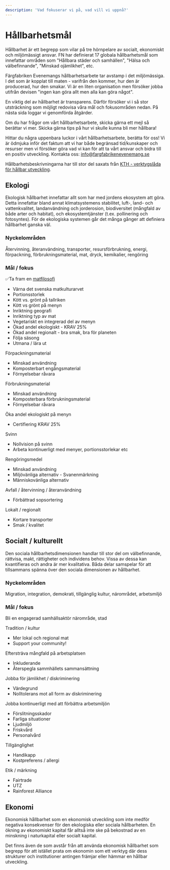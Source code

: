 ```yaml
---
description: 'Vad fokuserar vi på, vad vill vi uppnå?'
---
```


# Hållbarhetsmål

Hållbarhet är ett begrepp som vilar på tre hörnpelare av socialt, ekonomiskt och miljömässigt ansvar. FN har definierat 17 globala hållbarhetsmål som innefattar områden som "Hållbara städer och samhällen", "Hälsa och välbefinnande", "Minskad ojämlikhet", etc.

Färgfabriken Evenemangs hållbarhetsarbete tar avstamp i det miljömässiga. I det som är kopplat till maten - varifrån den kommer, hur den är producerad, hur den smakar. Vi är en liten organisation men försöker jobba utifrån devisen "ingen kan göra allt men alla kan göra något".

En viktig del av hållbarhet är transparens. Därför försöker vi i så stor utsträckning som möjligt redovisa våra mål och fokusområden nedan. På nästa sida loggar vi genomförda åtgärder.

Om du har frågor om vårt hållbarhetsarbete, skicka gärna ett mejl så berättar vi mer. Skicka gärna tips på hur vi skulle kunna bli mer hållbara!

Hittar du några uppenbara luckor i vårt hållbarhetsarbete, berätta för oss! Vi är ödmjuka inför det faktum att vi har både begränsad tid/kunskaper och resurser men vi försöker göra vad vi kan för att ta vårt ansvar och bidra till en positiv utveckling. Kontakta oss: [info@fargfabrikenevenemang.se](mailto:info@fargfabrikenevenemang.se)

Hållbarhetsbeskrivningarna har till stor del saxats från [KTH - verktygslåda för hållbar utveckling](https://www.kth.se/om/miljo-hallbar-utveckling/utbildning-miljo-hallbar-utveckling/verktygslada/sustainable-development).

## Ekologi

Ekologisk hållbarhet innefattar allt som har med jordens ekosystem att göra. Detta innefattar bland annat klimatsystemens stabilitet, luft-, land- och vattenkvalitet, landanvändning och jorderosion, biodiversitet \(mångfald av både arter och habitat\), och ekosystemtjänster \(t.ex. pollinering och fotosyntes\). För de ekologiska systemen går det många gånger att definiera hållbarhet ganska väl.

### Nyckelområden

Återvinning, återanvändning, transporter, resursförbrukning, energi, förpackning, förbrukningsmaterial, mat, dryck, kemikalier, rengöring

### Mål / fokus

✅Ta fram en [matfilosofi](../matfilosofi.md)

- Värna det svenska matkulturarvet
- Portionsstorlek
- Kött vs. grönt på tallriken
- Kött vs grönt på menyn
- Inriktning geografi
- Inriktning typ av mat
- Vegetariskt en integrerad del av menyn
- Ökad andel ekologiskt - KRAV 25%
- Ökad andel regionalt - bra smak, bra för planeten
- Följa säsong
- Utmana / lära ut

Förpackningsmaterial

- Minskad användning
- Komposterbart engångsmaterial
- Förnyelsebar råvara

Förbrukningsmaterial

- Minskad användning
- Komposterbara förbrukningsmaterial
- Förnyelsebar råvara

Öka andel ekologiskt på menyn

- Certifiering KRAV 25%

Svinn

- Nollvision på svinn
- Arbeta kontinuerligt med menyer, portionsstorlekar etc

Rengöringsmedel

- Minskad användning
- Miljövänliga alternativ - Svanenmärkning
- Människovänliga alternativ

Avfall / återvinning / återanvändning

- Förbättrad sopsortering

Lokalt / regionalt

- Kortare transporter
- Smak / kvalitet

## Socialt / kulturellt

Den sociala hållbarhetsdimensionen handlar till stor del om välbefinnande, rättvisa, makt, rättigheter och individens behov. Vissa av dessa kan kvantifieras och andra är mer kvalitativa. Båda delar samspelar för att tillsammans spänna över den sociala dimensionen av hållbarhet.

### Nyckelområden

Migration, integration, demokrati, tillgänglig kultur, närområdet, arbetsmiljö

### Mål / fokus

Bli en engagerad samhällsaktör närområde, stad

Tradition / kultur

- Mer lokal och regional mat
- Support your community!

Eftersträva mångfald på arbetsplatsen

- Inkluderande
- Återspegla sammhällets sammansättning

Jobba för jämlikhet / diskriminering

- Värdegrund
- Nolltolerans mot all form av diskriminering

Jobba kontinuerligt med att förbättra arbetsmiljön

- Förslitningsskador
- Farliga situationer
- Ljudmiljö
- Friskvård
- Personalvård

Tillgänglighet

- Handikapp
- Kostpreferens / allergi

Etik / märkning

- Fairtrade
- UTZ
- Rainforest Alliance

## Ekonomi

Ekonomisk hållbarhet som en ekonomisk utveckling som inte medför negativa konsekvenser för den ekologiska eller sociala hållbarheten. En ökning av ekonomiskt kapital får alltså inte ske på bekostnad av en minskning i naturkapital eller socialt kapital.

Det finns även de som avstår från att använda ekonomisk hållbarhet som begrepp för att istället prata om ekonomin som ett verktyg där dess strukturer och institutioner antingen främjar eller hämmar en hållbar utveckling.
